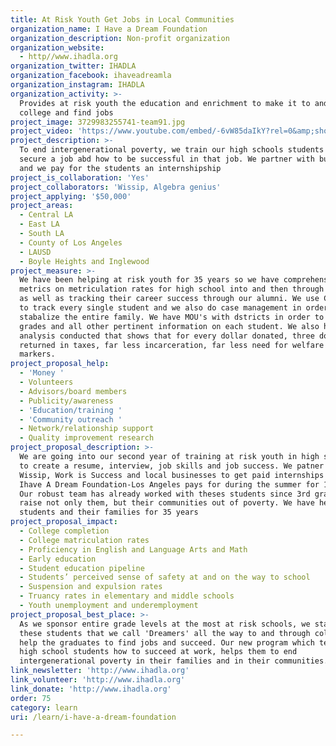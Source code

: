 ```yaml
---
title: At Risk Youth Get Jobs in Local Communities
organization_name: I Have a Dream Foundation
organization_description: Non-profit organization
organization_website:
  - http//www.ihadla.org
organization_twitter: IHADLA
organization_facebook: ihaveadreamla
organization_instagram: IHADLA
organization_activity: >-
  Provides at risk youth the education and enrichment to make it to and through
  college and find jobs
project_image: 3729983255741-team91.jpg
project_video: 'https://www.youtube.com/embed/-6vW85daIkY?rel=0&amp;showinfo=0'
project_description: >-
  To end intergenerational poverty, we train our high schools students how to
  secure a job abd how to be successful in that job. We partner with businesses
  and we pay for the students an internshipship
project_is_collaboration: 'Yes'
project_collaborators: 'Wissip, Algebra genius'
project_applying: '$50,000'
project_areas:
  - Central LA
  - East LA
  - South LA
  - County of Los Angeles
  - LAUSD
  - Boyle Heights and Inglewood
project_measure: >-
  We have been helping at risk youth for 35 years so we have comprehensive
  metrics on metriculation rates for high school into and then through college
  as well as tracking their career success through our alumni. We use Civicore
  to track every single student and we also do case management in order to
  stabalize the entire family. We have MOU's with dstricts in order to access
  grades and all other pertinent information on each student. We also had an ROI
  analysis conducted that shows that for every dollar donated, three dollars is
  returned in taxes, far less incarceration, far less need for welfare and other
  markers.
project_proposal_help:
  - 'Money '
  - Volunteers
  - Advisors/board members
  - Publicity/awareness
  - 'Education/training '
  - 'Community outreach '
  - Network/relationship support
  - Quality improvement research
project_proposal_description: >-
  We are going into our second year of training at risk youth in high school how
  to create a resume, interview, job skills and job success. We patner with
  Wissip, Work is Success and local businesses to get paid internships which
  Ihave A Dream Foundation-Los Angeles pays for during the summer for 10 weeks.
  Our robust team has already worked with theses students since 3rd grade to
  raise not only them, but their communities out of poverty. We have helped 7000
  students and their families for 35 years
project_proposal_impact:
  - College completion
  - College matriculation rates
  - Proficiency in English and Language Arts and Math
  - Early education
  - Student education pipeline
  - Students’ perceived sense of safety at and on the way to school
  - Suspension and expulsion rates
  - Truancy rates in elementary and middle schools
  - Youth unemployment and underemployment
project_proposal_best_place: >-
  As we sponsor entire grade levels at the most at risk schools, we stay with
  these students that we call 'Dreamers' all the way to and through college and
  help the graduates to find jobs and succeed. Our new program which teaches our
  high school students how to succeed at work, helps them to end
  intergenerational poverty in their families and in their communities.
link_newsletter: 'http://www.ihadla.org'
link_volunteer: 'http://www.ihadla.org'
link_donate: 'http://www.ihadla.org'
order: 75
category: learn
uri: /learn/i-have-a-dream-foundation

---
```

